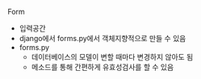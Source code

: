 Form

* 입력공간
* django에서 forms.py에서 객체지향적으로 만들 수 있음
* forms.py
  * 데이터베이스의 모델이 변할 때마다 변경하지 않아도 됨
  * 메소드를 통해 간편하게 유효성검사를 할 수 있음

